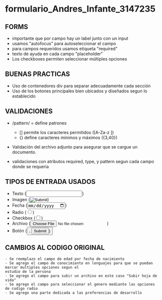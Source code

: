 # formulario_Andres_Infante_3147235


## FORMS
- importante que por campo hay un label junto con un input
- usamos "autofocus" para autoseleccionar el campo
- para campos requeridos usamos etiqueta "required"
- texto de ayuda en cada campo "placeholder"
- Los checkboxes permiten seleccionar múltiples opciones

## BUENAS PRACTICAS
- Uso de contenedores div para separar adecuadamente cada sección
- Uso de los botones principales bien ubicados y diseñados segun lo establecido

## VALIDACIONES
- /pattern/ = define patrones
	- [] permite los caracteres permitidos ([A-Za-z ])
	- {} define caracteres mínimos y máximos ({3,40})

- Validación del archivo adjunto para asegurar que se cargue un documento.
- validaciones con atributos required, type, y pattern segun cada campo donde se requeria 

## TIPOS DE ENTRADA USADOS
- Texto (<input type="text">)
- Imagen (<input type="image">)
- Fecha (<input type="date">)
- Radio (<input type="radio">)
- Checkbox (<input type="checkbox">)
- Archivo (<input type="file">)
- Botón (<button>, <input type="submit">)

## CAMBIOS AL CODIGO ORIGINAL
    - Se reemplazo el campo de edad por fecha de nacimiento
    - Se agrego el campo de conocimiento en lenguajes para que se puedan marcar multiples opciones segun el    
    estudio de la persona
    - Se agrego el campo para subir un archivo en este caso "Subir hoja de vida"
    - Se agrego el campo para seleccionar el genero mediante las opciones de codigo radio
    - Se agrego una parte dedicada a las preferencias de desarrollo
